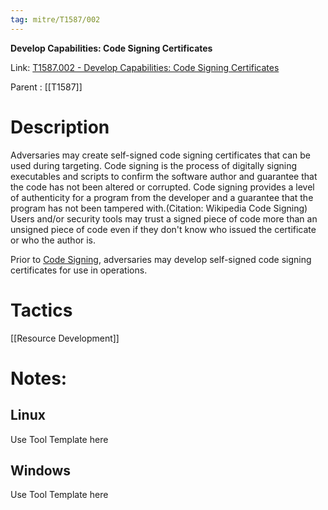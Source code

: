 ```yaml
---
tag: mitre/T1587/002
---
```


**Develop Capabilities: Code Signing Certificates**

Link: [T1587.002 - Develop Capabilities: Code Signing Certificates](https://attack.mitre.org/techniques/T1587/002)

Parent : [[T1587]]


# Description

Adversaries may create self-signed code signing certificates that can be used during targeting. Code signing is the process of digitally signing executables and scripts to confirm the software author and guarantee that the code has not been altered or corrupted. Code signing provides a level of authenticity for a program from the developer and a guarantee that the program has not been tampered with.(Citation: Wikipedia Code Signing) Users and/or security tools may trust a signed piece of code more than an unsigned piece of code even if they don't know who issued the certificate or who the author is.

Prior to [Code Signing](https://attack.mitre.org/techniques/T1553/002), adversaries may develop self-signed code signing certificates for use in operations.

# Tactics


[[Resource Development]]


# Notes:

## Linux

Use Tool Template here

## Windows

Use Tool Template here
